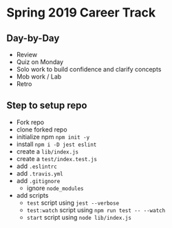 # Spring 2019 Career Track

## Day-by-Day

* Review
* Quiz on Monday
* Solo work to build confidence and clarify concepts
* Mob work / Lab
* Retro

## Step to setup repo

* Fork repo
* clone forked repo
* initialize npm `npm init -y`
* install `npm i -D jest eslint`
* create a `lib/index.js`
* create a `test/index.test.js`
* add `.eslintrc`
* add `.travis.yml`
* add `.gitignore`
  * ignore `node_modules`
* add scripts
  * `test` script using `jest --verbose`
  * `test:watch` script using `npm run test -- --watch`
  * `start` script using `node lib/index.js`
